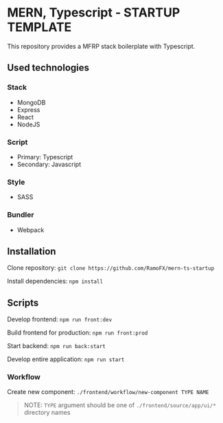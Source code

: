 # MERN, Typescript - STARTUP TEMPLATE
This repository provides a MFRP stack boilerplate with Typescript.



## Used technologies

### Stack
- MongoDB
- Express
- React
- NodeJS

### Script
- Primary: Typescript
- Secondary: Javascript

### Style
- SASS

### Bundler
- Webpack



## Installation
Clone repository: `git clone https://github.com/RamoFX/mern-ts-startup`

Install dependencies: `npm install`



## Scripts
Develop frontend: `npm run front:dev`

Build frontend for production: `npm run front:prod`

Start backend: `npm run back:start`

Develop entire application: `npm run start`


### Workflow
Create new component: `./frontend/workflow/new-component TYPE NAME`

> NOTE: `TYPE` argument should be one of `./frontend/source/app/ui/*` directory names
